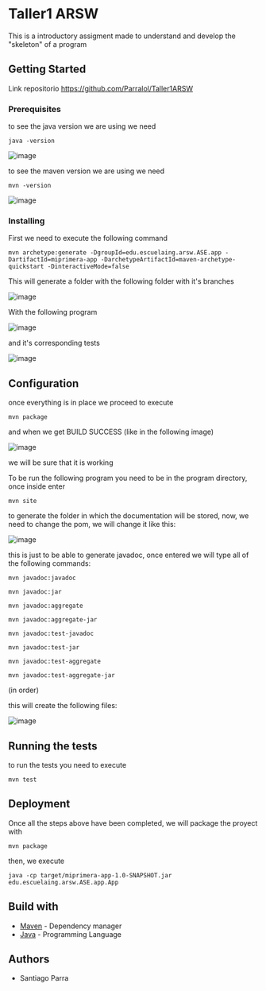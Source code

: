 # Taller1 ARSW

This is a introductory assigment made to understand and develop the "skeleton" of a program

## Getting Started
Link repositorio https://github.com/Parralol/Taller1ARSW


### Prerequisites

to see the java version we are using we need

```
java -version
```

![image](https://github.com/Parralol/Taller1ARSW/assets/110953563/6088e13f-2c49-4e5f-9eb3-c09642af5d65)


to see the maven version we are using we need

```
mvn -version
```

![image](https://github.com/Parralol/Taller1ARSW/assets/110953563/0c2f20e7-a955-4aa5-bb92-a073488ba7e1)

### Installing

First we need to execute the following command

```
mvn archetype:generate -DgroupId=edu.escuelaing.arsw.ASE.app -DartifactId=miprimera-app -DarchetypeArtifactId=maven-archetype-quickstart -DinteractiveMode=false
```
This will generate a folder with the following folder with it's branches

![image](https://github.com/Parralol/Lab01ARSW/assets/110953563/32a404db-56d9-4d62-b4e3-fa947c7ba97c)

With the following program

![image](https://github.com/Parralol/Lab01ARSW/assets/110953563/b9db96e4-7471-477a-909e-9474b95ad1e7)

and it's corresponding tests

![image](https://github.com/Parralol/Taller1ARSW/assets/110953563/dc6ab22b-53d0-4477-ab56-a4dce3e407d1)




## Configuration
once everything is in place we proceed to execute 
```
mvn package
```
and when we get  BUILD SUCCESS (like in the following image)

![image](https://github.com/Parralol/Taller1ARSW/assets/110953563/03d9522f-4fb6-4107-8f8a-9c884a716453)

we will be sure that it is working

To be run the following program you need to be in the program directory, once inside enter

```
mvn site
```
to generate the folder in which the documentation will be stored, now, we need to change the pom, we will change it like this:

![image](https://github.com/Parralol/Taller1ARSW/assets/110953563/d05d4ee2-3f46-4f27-9d29-62895ce4701f)

this is just to be able to generate javadoc, once entered we will type all of the following commands:

```
mvn javadoc:javadoc
```
```
mvn javadoc:jar
```
```
mvn javadoc:aggregate
```
```
mvn javadoc:aggregate-jar
```
```
mvn javadoc:test-javadoc
```
```
mvn javadoc:test-jar
```
```
mvn javadoc:test-aggregate
```
```
mvn javadoc:test-aggregate-jar
```
(in order)

this will create the following files:

![image](https://github.com/Parralol/Taller1ARSW/assets/110953563/47decd48-675b-494f-b519-253e929a53f0)


## Running the tests

to run the tests you need to execute 

```
mvn test
```

## Deployment

Once all the steps above have been completed, we will package the proyect with 

```
mvn package
```

then, we execute

```
java -cp target/miprimera-app-1.0-SNAPSHOT.jar edu.escuelaing.arsw.ASE.app.App
```
## Build with

* [Maven](https://maven.apache.org/) - Dependency manager
* [Java](https://www.oracle.com/java/technologies/) - Programming Language

## Authors

* Santiago Parra
